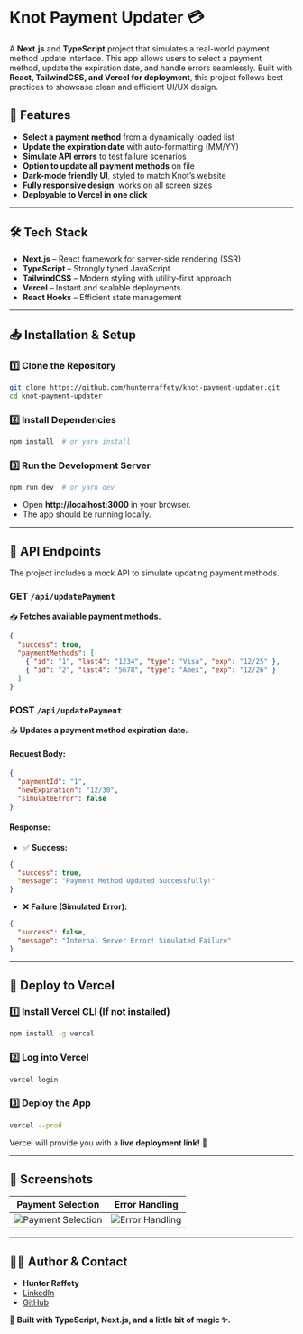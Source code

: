 # **Knot Payment Updater** 💳

A **Next.js** and **TypeScript** project that simulates a real-world payment method update interface. This app allows users to select a payment method, update the expiration date, and handle errors seamlessly. Built with **React, TailwindCSS, and Vercel for deployment**, this project follows best practices to showcase clean and efficient UI/UX design.

## **🚀 Features**

- **Select a payment method** from a dynamically loaded list
- **Update the expiration date** with auto-formatting (MM/YY)
- **Simulate API errors** to test failure scenarios
- **Option to update all payment methods** on file
- **Dark-mode friendly UI**, styled to match Knot’s website
- **Fully responsive design**, works on all screen sizes
- **Deployable to Vercel in one click**

---

## **🛠 Tech Stack**

- **Next.js** – React framework for server-side rendering (SSR)
- **TypeScript** – Strongly typed JavaScript
- **TailwindCSS** – Modern styling with utility-first approach
- **Vercel** – Instant and scalable deployments
- **React Hooks** – Efficient state management

---

## **📥 Installation & Setup**

### **1️⃣ Clone the Repository**

```sh
git clone https://github.com/hunterraffety/knot-payment-updater.git
cd knot-payment-updater
```

### **2️⃣ Install Dependencies**

```sh
npm install  # or yarn install
```

### **3️⃣ Run the Development Server**

```sh
npm run dev  # or yarn dev
```

- Open **http://localhost:3000** in your browser.
- The app should be running locally.

---

## **🔗 API Endpoints**

The project includes a mock API to simulate updating payment methods.

### **GET `/api/updatePayment`**

📥 **Fetches available payment methods.**

```json
{
  "success": true,
  "paymentMethods": [
    { "id": "1", "last4": "1234", "type": "Visa", "exp": "12/25" },
    { "id": "2", "last4": "5678", "type": "Amex", "exp": "12/26" }
  ]
}
```

### **POST `/api/updatePayment`**

📤 **Updates a payment method expiration date.**

#### **Request Body:**

```json
{
  "paymentId": "1",
  "newExpiration": "12/30",
  "simulateError": false
}
```

#### **Response:**

- ✅ **Success:**

```json
{
  "success": true,
  "message": "Payment Method Updated Successfully!"
}
```

- ❌ **Failure (Simulated Error):**

```json
{
  "success": false,
  "message": "Internal Server Error! Simulated Failure"
}
```

---

## **🚀 Deploy to Vercel**

### **1️⃣ Install Vercel CLI (If not installed)**

```sh
npm install -g vercel
```

### **2️⃣ Log into Vercel**

```sh
vercel login
```

### **3️⃣ Deploy the App**

```sh
vercel --prod
```

Vercel will provide you with a **live deployment link!** 🎉

---

## **📸 Screenshots**

| Payment Selection                                                                | Error Handling                                                             |
| -------------------------------------------------------------------------------- | -------------------------------------------------------------------------- |
| ![Payment Selection](https://via.placeholder.com/500x300?text=Payment+Selection) | ![Error Handling](https://via.placeholder.com/500x300?text=Error+Handling) |

---

## **👨‍💻 Author & Contact**

- **Hunter Raffety**
- [LinkedIn](https://linkedin.com/in/huntersraffety)
- [GitHub](https://github.com/hunterraffety)

🚀 **Built with TypeScript, Next.js, and a little bit of magic ✨.**
